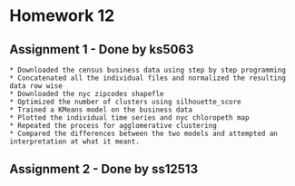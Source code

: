 # Homework 12

## Assignment 1 - Done by ks5063
    * Downloaded the census business data using step by step programming
    * Concatenated all the individual files and normalized the resulting data row wise
    * Downloaded the nyc zipcodes shapefle
    * Optimized the number of clusters using silhouette_score
    * Trained a KMeans model on the business data
    * Plotted the individual time series and nyc chloropeth map
    * Repeated the process for agglomerative clustering
    * Compared the differences between the two models and attempted an interpretation at what it meant.
## Assignment 2 - Done by ss12513